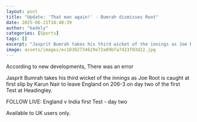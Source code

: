 ```yaml
---
layout: post
title: "Update: 'That man again!' - Bumrah dismisses Root"
date: 2025-06-21T18:40:39
author: "badely"
categories: [Sports]
tags: []
excerpt: "Jasprit Bumrah takes his third wicket of the innings as Joe Root is caught at first slip by Karun Nair to leave England on 206-3 on day two of the fir"
image: assets/images/ec10302734629e72a09bfa7d23f03d22.jpg
---
```


According to new developments, There was an error

Jasprit Bumrah takes his third wicket of the innings as Joe Root is caught at first slip by Karun Nair to leave England on 206-3 on day two of the first Test at Headingley.

FOLLOW LIVE: England v India first Test - day two

Available to UK users only.

